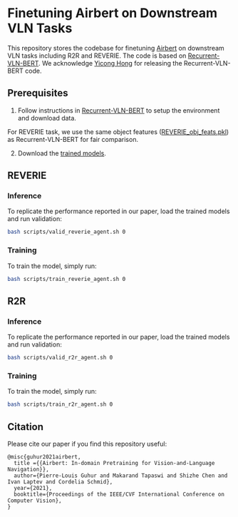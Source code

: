 # Finetuning Airbert on Downstream VLN Tasks

This repository stores the codebase for finetuning [Airbert](https://github.com/airbert-vln/airbert) on downstream VLN tasks including R2R and REVERIE. The code is based on [Recurrent-VLN-BERT](https://github.com/YicongHong/Recurrent-VLN-BERT). We acknowledge [Yicong Hong](https://github.com/YicongHong) for releasing the Recurrent-VLN-BERT code.

## Prerequisites

1. Follow instructions in [Recurrent-VLN-BERT](https://github.com/YicongHong/Recurrent-VLN-BERT#prerequisites) to setup the environment and download data.

For REVERIE task, we use the same object features ([REVERIE_obj_feats.pkl](https://www.dropbox.com/s/prv9anpjhtcrzsm/REVERIE_obj_feats.pkl?dl=0)) as Recurrent-VLN-BERT for fair comparison. 

2. Download the [trained models](https://drive.google.com/drive/folders/14WKuF80E9tvHJMymNxDbbGdtFbezCmR3?usp=sharing).

## REVERIE 

### Inference
To replicate the performance reported in our paper, load the trained models and run validation:
```bash
bash scripts/valid_reverie_agent.sh 0
```

### Training
To train the model, simply run:
```bash
bash scripts/train_reverie_agent.sh 0
```

## R2R
### Inference
To replicate the performance reported in our paper, load the trained models and run validation:
```bash
bash scripts/valid_r2r_agent.sh 0
```

### Training
To train the model, simply run:
```bash
bash scripts/train_r2r_agent.sh 0
```

## Citation
Please cite our paper if you find this repository useful:
```
@misc{guhur2021airbert,
  title ={{Airbert: In-domain Pretraining for Vision-and-Language Navigation}},
  author={Pierre-Louis Guhur and Makarand Tapaswi and Shizhe Chen and Ivan Laptev and Cordelia Schmid},
  year={2021},
  booktitle={Proceedings of the IEEE/CVF International Conference on Computer Vision},
}
```
